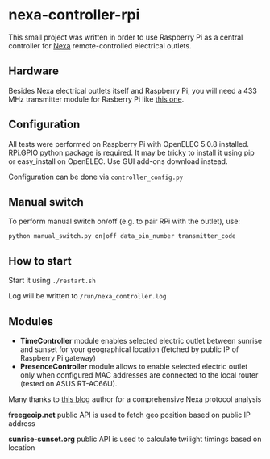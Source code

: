 # nexa-controller-rpi

This small project was written in order to use Raspberry Pi as a central controller
for [Nexa](http://www.nexa.se/PE3-komplett-set-2.htm) remote-controlled electrical outlets.

## Hardware
Besides Nexa electrical outlets itself and Raspberry Pi, you will need a 433 MHz transmitter module
for Rasberry Pi like [this one](http://www.kjell.com/sortiment/el/elektronik/fjarrstyrning/433-mhz-sandarmodul-p88901).

## Configuration
All tests were performed on Raspberry Pi with OpenELEC 5.0.8 installed.
RPi.GPIO python package is required. It may be tricky to install it using pip or easy_install on OpenELEC.
Use GUI add-ons download instead.

Configuration can be done via `controller_config.py`

## Manual switch
To perform manual switch on/off (e.g. to pair RPi with the outlet), use:

`python manual_switch.py on|off data_pin_number transmitter_code`

## How to start
Start it using `./restart.sh`

Log will be written to `/run/nexa_controller.log`

## Modules
* **TimeController** module enables selected electric outlet between sunrise and sunset
for your geographical location (fetched by public IP of Raspberry Pi gateway)
* **PresenceController** module allows to enable selected electric outlet only when
configured MAC addresses are connected to the local router (tested on ASUS RT-AC66U).


Many thanks to [this blog](http://tech.jolowe.se/home-automation-rf-protocols/) author
for a comprehensive Nexa protocol analysis

**freegeoip.net** public API is used to fetch geo position based on public IP address

**sunrise-sunset.org** public API is used to calculate twilight timings based on location
